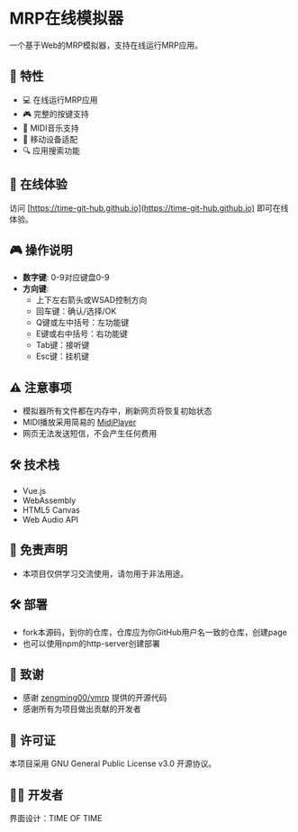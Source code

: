 # MRP在线模拟器

一个基于Web的MRP模拟器，支持在线运行MRP应用。

## 🌟 特性

- 💻 在线运行MRP应用
- 🎮 完整的按键支持
- 🎵 MIDI音乐支持
- 📱 移动设备适配
- 🔍 应用搜索功能

## 🚀 在线体验

访问 [https://time-git-hub.github.io](https://time-git-hub.github.io) 即可在线体验。

## 🎮 操作说明

- **数字键**: 0-9对应键盘0-9
- **方向键**: 
  - 上下左右箭头或WSAD控制方向
  - 回车键：确认/选择/OK
  - Q键或左中括号：左功能键
  - E键或右中括号：右功能键
  - Tab键：接听键
  - Esc键：挂机键

## ⚠️ 注意事项

- 模拟器所有文件都在内存中，刷新网页将恢复初始状态
- MIDI播放采用简易的 [MidiPlayer](https://github.com/chenx/MidiPlayer)
- 网页无法发送短信，不会产生任何费用

## 🛠️ 技术栈

- Vue.js
- WebAssembly
- HTML5 Canvas
- Web Audio API

## 📝 免责声明

- 本项目仅供学习交流使用，请勿用于非法用途。


## 🛠️ 部署

- fork本源码，到你的仓库，仓库应为你GitHub用户名一致的仓库，创建page
- 也可以使用npm的http-server创建部署

## 🙏 致谢

- 感谢 [zengming00/vmrp](https://github.com/zengming00/vmrp) 提供的开源代码
- 感谢所有为项目做出贡献的开发者

## 📄 许可证

本项目采用 GNU General Public License v3.0 开源协议。

## 👨‍💻 开发者

界面设计：TIME OF TIME
